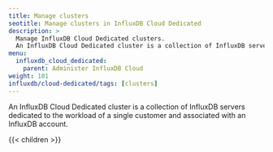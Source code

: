 ```yaml
---
title: Manage clusters
seotitle: Manage clusters in InfluxDB Cloud Dedicated
description: >
  Manage InfluxDB Cloud Dedicated clusters.
  An InfluxDB Cloud Dedicated cluster is a collection of InfluxDB servers dedicated to the workload of a single customer and associated with an InfluxDB account.
menu:
  influxdb_cloud_dedicated:
    parent: Administer InfluxDB Cloud
weight: 101
influxdb/cloud-dedicated/tags: [clusters]
---
```


An InfluxDB Cloud Dedicated cluster is a collection of InfluxDB servers dedicated to the workload of a single customer and associated with an InfluxDB account.

{{< children >}}
